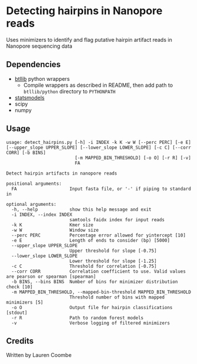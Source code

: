 # Detecting hairpins in Nanopore reads

Uses minimizers to identify and flag putative hairpin artifact reads in Nanopore sequencing data

## Dependencies

* [btllib](https://github.com/bcgsc/btllib)  python wrappers
  * Compile wrappers as described in README, then add path to `btllib/python` directory to `PYTHONPATH`
* [statsmodels](https://www.statsmodels.org/stable/index.html)
* scipy
* numpy

## Usage

```commandline
usage: detect_hairpins.py [-h] -i INDEX -k K -w W [--perc PERC] [-e E] [--upper_slope UPPER_SLOPE] [--lower_slope LOWER_SLOPE] [-c C] [--corr CORR] [-b BINS]
                          [-m MAPPED_BIN_THRESHOLD] [-o O] [-r R] [-v]
                          FA

Detect hairpin artifacts in nanopore reads

positional arguments:
  FA                    Input fasta file, or '-' if piping to standard in

optional arguments:
  -h, --help            show this help message and exit
  -i INDEX, --index INDEX
                        samtools faidx index for input reads
  -k K                  Kmer size
  -w W                  Window size
  --perc PERC           Percentage error allowed for yintercept [10]
  -e E                  Length of ends to consider (bp) [5000]
  --upper_slope UPPER_SLOPE
                        Upper threshold for slope [-0.75]
  --lower_slope LOWER_SLOPE
                        Lower threshold for slope [-1.25]
  -c C                  Threshold for correlation [-0.75]
  --corr CORR           Correlation coefficient to use. Valid values are pearson or spearman [spearman]
  -b BINS, --bins BINS  Number of bins for minimizer distribution check [10]
  -m MAPPED_BIN_THRESHOLD, --mapped-bin-threshold MAPPED_BIN_THRESHOLD
                        Threshold number of bins with mapped minimizers [5]
  -o O                  Output file for hairpin classifications [stdout]
  -r R                  Path to random forest models
  -v                    Verbose logging of filtered minimizers
```

## Credits

Written by Lauren Coombe